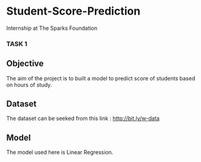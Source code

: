 # Student-Score-Prediction
Internship at The Sparks Foundation
### TASK 1

 ## Objective
 The aim of the project is to built a model to predict score of students based on hours of study.
 
 ## Dataset 
 The dataset can be seeked from this link : http://bit.ly/w-data
 
 ## Model 
 The model used here is Linear Regression. 
 
